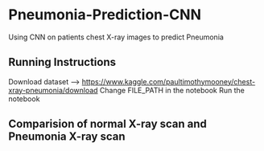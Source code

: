 # Pneumonia-Prediction-CNN
Using CNN on patients chest X-ray images to predict Pneumonia

## Running Instructions
Download dataset --> https://www.kaggle.com/paultimothymooney/chest-xray-pneumonia/download
Change FILE_PATH in the notebook
Run the notebook

## Comparision of normal X-ray scan and Pneumonia X-ray scan

